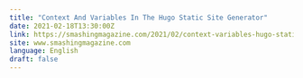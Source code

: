 ```yaml
---
title: "Context And Variables In The Hugo Static Site Generator"
date: 2021-02-18T13:30:00Z
link: https://smashingmagazine.com/2021/02/context-variables-hugo-static-site-generator/?utm_medium=RSS&utm_source=news.12bit.vn
site: www.smashingmagazine.com
language: English
draft: false
---
```

